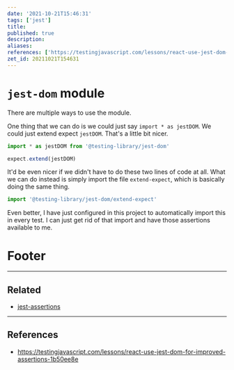 ```yaml
---
date: '2021-10-21T15:46:31'
tags: ['jest']
title: 
published: true
description:
aliases:
references: ['https://testingjavascript.com/lessons/react-use-jest-dom-for-improved-assertions-1b50ee8e']
zet_id: 20211021T154631
---
```


# `jest-dom` module

There are multiple ways to use the module. 

One thing that we can do is we could just say `import * as jestDOM`. We could just extend expect `jestDOM`. That's a little bit nicer. 

```js
import * as jestDOM from '@testing-library/jest-dom'

expect.extend(jestDOM)
```

It'd be even nicer if we didn't have to do these two lines of code at all. What we can do instead is simply import the file `extend-expect`, which is basically doing the same thing.

```js
import '@testing-library/jest-dom/extend-expect'
```

Even better, I have just configured in this project to automatically import this in every test. I can just get rid of that import and have those assertions available to me. 

# Footer

---
## Related
- [jest-assertions](jest-assertions.md)
---

## References
- https://testingjavascript.com/lessons/react-use-jest-dom-for-improved-assertions-1b50ee8e
